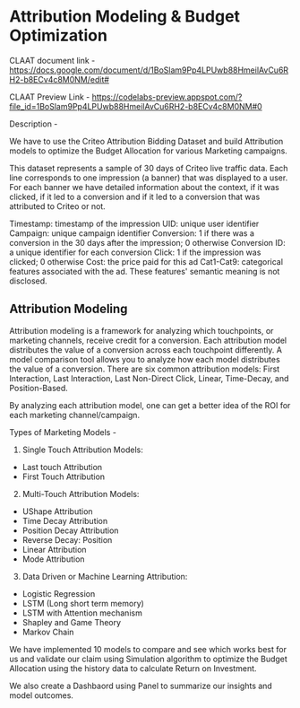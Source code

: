 # Attribution Modeling & Budget Optimization



CLAAT document link - https://docs.google.com/document/d/1BoSlam9Pp4LPUwb88HmeilAvCu6RH2-b8ECv4c8M0NM/edit#

CLAAT Preview Link - https://codelabs-preview.appspot.com/?file_id=1BoSlam9Pp4LPUwb88HmeilAvCu6RH2-b8ECv4c8M0NM#0


Description - 

We have to use the Criteo Attribution Bidding Dataset and build Attribution models to optimize the Budget 
Allocation for various Marketing campaigns. 

This dataset represents a sample of 30 days of Criteo live traffic data. Each line corresponds to one impression (a banner) that was displayed to a user. For each banner we have detailed information about the context, if it was clicked, if it led to a conversion and if it led to a conversion that was attributed to Criteo or not.

Timestamp: timestamp of the impression
UID: unique user identifier
Campaign: unique campaign identifier
Conversion: 1 if there was a conversion in the 30 days after the impression; 0 otherwise
Conversion ID: a unique identifier for each conversion
Click: 1 if the impression was clicked; 0 otherwise
Cost: the price paid for this ad
Cat1-Cat9: categorical features associated with the ad. These features' semantic meaning is not disclosed.

## Attribution Modeling 

Attribution modeling is a framework for analyzing which touchpoints, or marketing channels, receive credit for a conversion. Each attribution model distributes the value of a conversion across each touchpoint differently. A model comparison tool allows you to analyze how each model distributes the value of a conversion. There are six common attribution models: First Interaction, Last Interaction, Last Non-Direct Click, Linear, Time-Decay, and Position-Based.

By analyzing each attribution model, one can get a better idea of the ROI for each marketing channel/campaign.


Types of Marketing Models - 

1. Single Touch Attribution Models:
- Last touch Attribution
- First Touch Attribution

2. Multi-Touch Attribution Models:
- UShape Attribution
- Time Decay Attribution
- Position Decay Attribution
- Reverse Decay: Position
- Linear Attribution
- Mode Attribution

3. Data Driven or Machine Learning Attribution:
- Logistic Regression
- LSTM (Long short term memory)
- LSTM with Attention mechanism
- Shapley and Game Theory
- Markov Chain

We have implemented 10 models to compare and see which works best for us and validate our claim using Simulation algorithm
to optimize the Budget Allocation using the history data to calculate Return on Investment. 

We also create a Dashbaord using Panel to summarize our insights and model outcomes. 



